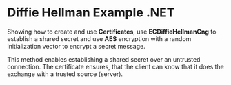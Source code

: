 # Diffie Hellman Example .NET

Showing how to create and use **Certificates**, use **ECDiffieHellmanCng** to establish a shared secret and use **AES** encryption with a random initialization vector to encrypt a secret message.

This method enables establishing a shared secret over an untrusted connection. The certificate ensures, that the client can know that it does the exchange with a trusted source (server).